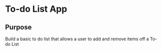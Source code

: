 # To-do List App

## Purpose
Build a basic to do list that allows a user to add and remove items off a To-do List
